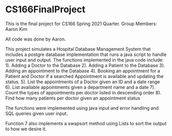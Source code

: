# CS166FinalProject

This is the final project for CS166 Spring 2021 Quarter.
Group Members: Aaron Kim

All code was done by Aaron.

This project simulates a Hospital Database Management System that includes a postgre
database implementation that runs a java script to handle user input and output.
The functions implemented in the java code include:
1). Adding a Doctor to the Database
2). Adding a Patient to the Database
3). Adding an appointment to the Database
4). Booking an appointment for a Patient and Doctor if a searched Appointment is available and updating the status.
5). List the appointments of a Doctor given an ID and a date range
6). List available appointments given a department name and a date
7). Count the types of appointments per doctor listed in descending order
8). Find how many patients per doctor given an appointment status

The functions were implemented using java input and error handling and SQL queries 
given user input.

Function 7 also implements a swapsort method using Lists to sort the output to how we desire it.

